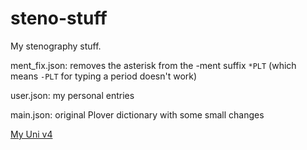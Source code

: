 # steno-stuff

My stenography stuff.

ment_fix.json: removes the asterisk from the -ment suffix `*PLT` (which means `-PLT` for typing a period doesn't work)

user.json: my personal entries

main.json: original Plover dictionary with some small changes


[My Uni v4](/images/uni_v4.png)
